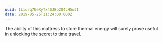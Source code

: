 ```yaml
---
uuid: 1Liurq7UeXyTx4SJBp2Q4cH5wJI
date: 2019-05-25T11:24:00.000Z
---
```


The ability of this mattress to store thermal energy will surely prove useful in unlocking the secret to time travel.
